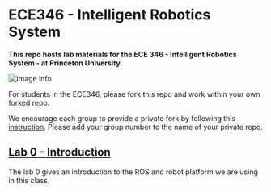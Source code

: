 # ECE346 - Intelligent Robotics System
**This repo hosts lab materials for the ECE 346 - Intelligent Robotics System - at Princeton University.**

![image info](asset/Figures/robot.jpg)

For students in the ECE346, please fork this repo and work within your own forked repo.

<!-- To keep your forked repo updated, please fetch upstream everytime when we release a new lab assignment. If you are not familiar of fetch, please checkout this [tutorial](https://docs.github.com/en/pull-requests/collaborating-with-pull-requests/working-with-forks/syncing-a-fork). -->
We encourage each group to provide a private fork by following this [instruction](asset/private_fork.md). Please add your group number to the name of your private repo.

## [Lab 0 - Introduction](ROS_ws/src/lab0)
The lab 0 gives an introduction to the ROS and robot platform we are using in this class.
